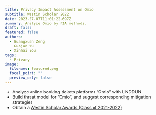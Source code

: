 ```yaml
---
title: Privacy Impact Assessment on Omio
subtitle: Westin Scholar 2022
date: 2023-07-07T11:01:22.697Z
summary: Analyze Omio by PIA methods.
draft: false
featured: false
authors:
  - Guangxuan Zeng
  - Guojun Wu
  - Xinhai Zou
tags:
  - Privacy
image:
  filename: featured.png
  focal_point: ""
  preview_only: false
---
```

- Analyze online booking-tickets platforms ”Omio” with LINDDUN
- Build threat model for ”Omio”, and suggest corresponding mitigation strategies
- Obtain a [Westin Scholar Awards (Class of 2021-2022)](https://iapp.org/resources/article/westin-scholar-awards/)
